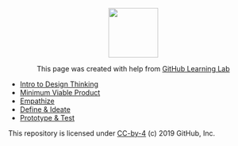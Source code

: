 <p align="center"><img width="100" src="https://lab.github.com/public/images/avatar.png"></p>

<p align="center">This page was created with help from <a href="https://lab.github.com/">GitHub Learning Lab</a></p>

* [Intro to Design Thinking](five-phases/)
* [Minimum Viable Product](mvp)
* [Empathize](empathy/)
* [Define & Ideate](define-and-ideate/)
* [Prototype & Test](prototype-and-test/)

This repository is licensed under [CC-by-4](LICENSE) (c) 2019 GitHub, Inc.
